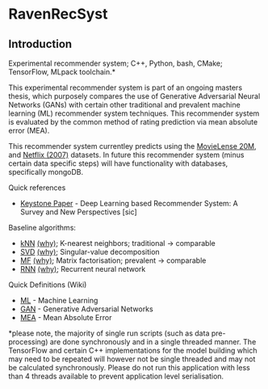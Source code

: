 # RavenRecSyst

## Introduction

Experimental recommender system; C++, Python, bash, CMake; TensorFlow, MLpack toolchain.*

This experimental recommender system is part of an ongoing masters thesis, which purposely compares the use of 
Generative Adversarial Neural Networks (GANs) with certain other traditional and prevalent machine learning (ML) 
recommender system techniques. This recommender system is evaluated by the common method of rating prediction 
via mean absolute error (MEA).

This recommender system currentley predicts using the [MovieLense 20M](https://grouplens.org/datasets/movielens/20m/),
 and [Netflix (2007)](https://www.kaggle.com/netflix-inc/netflix-prize-data) datasets. In future this recommender system
  (minus certain data specific steps) will have functionality with databases, specifically mongoDB.

Quick references
* [Keystone Paper](https://arxiv.org/pdf/1707.07435.pdf) - 
Deep Learning based Recommender System: A Survey and New Perspectives [sic]

Baseline algorithms:
* [kNN](https://en.wikipedia.org/wiki/K-nearest_neighbors_algorithm) 
[(why)](http://ieeexplore.ieee.org/document/5286031/?reload=true);
 K-nearest neighbors; traditional -> comparable
* [SVD](https://en.wikipedia.org/wiki/Singular-value_decomposition) 
[(why)](http://ieeexplore.ieee.org/document/5286031/?reload=true);
Singular-value decomposition
* [MF](https://en.wikipedia.org/wiki/Matrix_decomposition) 
[(why)](https://link.springer.com/content/pdf/10.1007%2Fs10115-018-1157-2.pdf);
Matrix factorisation; prevalent -> comparable
* [RNN](https://en.wikipedia.org/wiki/Recurrent_neural_network) 
[(why)](https://arxiv.org/abs/1707.07435);
Recurrent neural network

Quick Definitions (Wiki)
* [ML](https://en.wikipedia.org/wiki/Machine_learning) - Machine Learning
* [GAN](https://en.wikipedia.org/wiki/Generative_adversarial_network) - Generative Adversarial Networks
* [MEA](https://en.wikipedia.org/wiki/Mean_absolute_error) - Mean Absolute Error

*please note, the majority of single run scripts (such as data pre-processing) are done synchronously and in a single 
threaded manner. The TensorFlow and certain C++ implementations for the model building which may need to be repeated
 will however not be single threaded and may not be calculated synchronously. Please do not run this application with
 less than 4 threads available to prevent application level serialisation.

